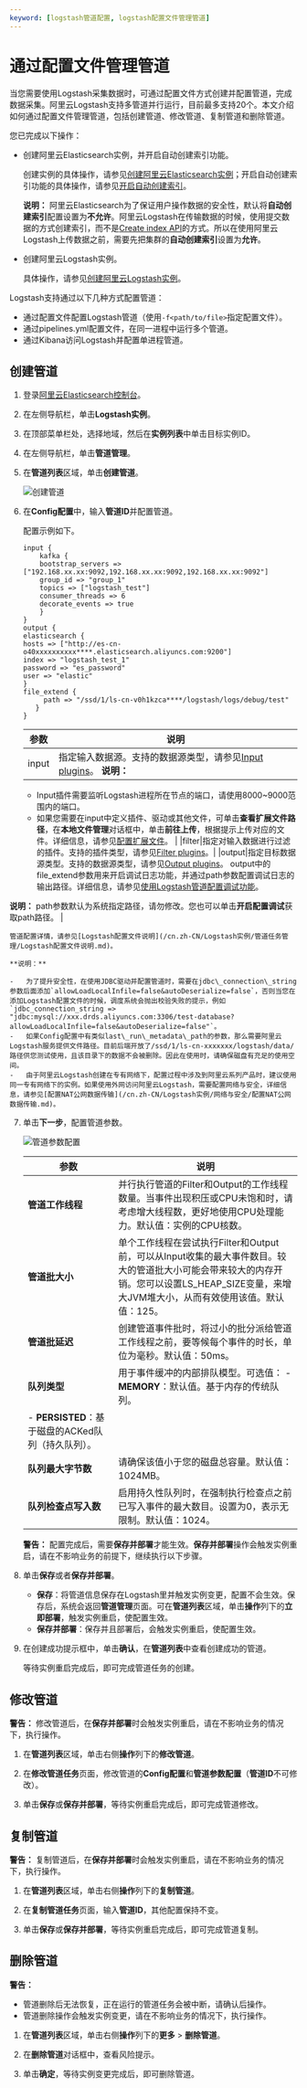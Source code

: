 ```yaml
---
keyword: [logstash管道配置, logstash配置文件管理管道]
---
```


# 通过配置文件管理管道

当您需要使用Logstash采集数据时，可通过配置文件方式创建并配置管道，完成数据采集。阿里云Logstash支持多管道并行运行，目前最多支持20个。本文介绍如何通过配置文件管理管道，包括创建管道、修改管道、复制管道和删除管道。

您已完成以下操作：

-   创建阿里云Elasticsearch实例，并开启自动创建索引功能。

    创建实例的具体操作，请参见[创建阿里云Elasticsearch实例](/cn.zh-CN/快速入门/步骤一：创建实例/创建阿里云Elasticsearch实例.md)；开启自动创建索引功能的具体操作，请参见[开启自动创建索引](/cn.zh-CN/快速入门/步骤二：配置实例（可选）.md)。

    **说明：** 阿里云Elasticsearch为了保证用户操作数据的安全性，默认将**自动创建索引**配置设置为**不允许**。阿里云Logstash在传输数据的时候，使用提交数据的方式创建索引，而不是[Create index API](https://www.elastic.co/guide/en/elasticsearch/reference/current/indices-create-index.html)的方式。所以在使用阿里云Logstash上传数据之前，需要先把集群的**自动创建索引**设置为**允许**。

-   创建阿里云Logstash实例。

    具体操作，请参见[创建阿里云Logstash实例](/cn.zh-CN/Logstash实例/快速入门/步骤一：创建实例/创建阿里云Logstash实例.md)。


Logstash支持通过以下几种方式配置管道：

-   通过配置文件配置Logstash管道（使用`-f<path/to/file>`指定配置文件）。
-   通过pipelines.yml配置文件，在同一进程中运行多个管道。
-   通过Kibana访问Logstash并配置单进程管道。

## 创建管道

1.  登录[阿里云Elasticsearch控制台](https://elasticsearch.console.aliyun.com/#/home)。

2.  在左侧导航栏，单击**Logstash实例**。

3.  在顶部菜单栏处，选择地域，然后在**实例列表**中单击目标实例ID。

4.  在左侧导航栏，单击**管道管理**。

5.  在**管道列表**区域，单击**创建管道**。

    ![创建管道](https://static-aliyun-doc.oss-accelerate.aliyuncs.com/assets/img/zh-CN/2312659951/p95025.png)

6.  在**Config配置**中，输入**管道ID**并配置管道。

    配置示例如下。

    ```
    input {
        kafka {
        bootstrap_servers => ["192.168.xx.xx:9092,192.168.xx.xx:9092,192.168.xx.xx:9092"]
        group_id => "group_1"
        topics => ["logstash_test"]
        consumer_threads => 6
        decorate_events => true
        }
    }
    output {
    elasticsearch {
    hosts => ["http://es-cn-o40xxxxxxxxxx****.elasticsearch.aliyuncs.com:9200"]
    index => "logstash_test_1"
    password => "es_password"
    user => "elastic"
    }  
    file_extend {
         path => "/ssd/1/ls-cn-v0h1kzca****/logstash/logs/debug/test"
       }
    }
    ```

    |参数|说明|
    |--|--|
    |input|指定输入数据源。支持的数据源类型，请参见[Input plugins](https://www.elastic.co/guide/en/logstash/7.4/input-plugins.html)。 **说明：**

    -   Input插件需要监听Logstash进程所在节点的端口，请使用8000~9000范围内的端口。
    -   如果您需要在input中定义插件、驱动或其他文件，可单击**查看扩展文件路径**，在**本地文件管理**对话框中，单击**前往上传**，根据提示上传对应的文件。详细信息，请参见[配置扩展文件](/cn.zh-CN/Logstash实例/集群配置/配置扩展文件.md)。 |
    |filter|指定对输入数据进行过滤的插件。支持的插件类型，请参见[Filter plugins](https://www.elastic.co/guide/en/logstash/7.4/filter-plugins.html)。|
    |output|指定目标数据源类型。支持的数据源类型，请参见[Output plugins](https://www.elastic.co/guide/en/logstash/7.4/output-plugins.html)。 output中的file\_extend参数用来开启调试日志功能，并通过path参数配置调试日志的输出路径。详细信息，请参见[使用Logstash管道配置调试功能](/cn.zh-CN/Logstash实例/管道任务管理/使用Logstash管道配置调试功能.md)。

**说明：** path参数默认为系统指定路径，请勿修改。您也可以单击**开启配置调试**获取path路径。 |

    管道配置详情，请参见[Logstash配置文件说明](/cn.zh-CN/Logstash实例/管道任务管理/Logstash配置文件说明.md)。

    **说明：**

    -   为了提升安全性，在使用JDBC驱动并配置管道时，需要在jdbc\_connection\_string参数后面添加`allowLoadLocalInfile=false&autoDeserialize=false`，否则当您在添加Logstash配置文件的时候，调度系统会抛出校验失败的提示，例如`jdbc_connection_string => "jdbc:mysql://xxx.drds.aliyuncs.com:3306/test-database?allowLoadLocalInfile=false&autoDeserialize=false"`。
    -   如果Config配置中有类似last\_run\_metadata\_path的参数，那么需要阿里云Logstash服务提供文件路径。目前后端开放了/ssd/1/ls-cn-xxxxxxx/logstash/data/路径供您测试使用，且该目录下的数据不会被删除。因此在使用时，请确保磁盘有充足的使用空间。
    -   由于阿里云Logstash创建在专有网络下，配置过程中涉及到阿里云系列产品时，建议使用同一专有网络下的实例。如果使用外网访问阿里云Logstash，需要配置网络与安全，详细信息，请参见[配置NAT公网数据传输](/cn.zh-CN/Logstash实例/网络与安全/配置NAT公网数据传输.md)。
7.  单击**下一步**，配置管道参数。

    ![管道参数配置](https://static-aliyun-doc.oss-accelerate.aliyuncs.com/assets/img/zh-CN/2312659951/p67293.png)

    |参数|说明|
    |--|--|
    |**管道工作线程**|并行执行管道的Filter和Output的工作线程数量。当事件出现积压或CPU未饱和时，请考虑增大线程数，更好地使用CPU处理能力。默认值：实例的CPU核数。|
    |**管道批大小**|单个工作线程在尝试执行Filter和Output前，可以从Input收集的最大事件数目。较大的管道批大小可能会带来较大的内存开销。您可以设置LS\_HEAP\_SIZE变量，来增大JVM堆大小，从而有效使用该值。默认值：125。|
    |**管道批延迟**|创建管道事件批时，将过小的批分派给管道工作线程之前，要等候每个事件的时长，单位为毫秒。默认值：50ms。|
    |**队列类型**|用于事件缓冲的内部排队模型。可选值：     -   **MEMORY**：默认值。基于内存的传统队列。
    -   **PERSISTED**：基于磁盘的ACKed队列（持久队列）。 |
    |**队列最大字节数**|请确保该值小于您的磁盘总容量。默认值：1024MB。|
    |**队列检查点写入数**|启用持久性队列时，在强制执行检查点之前已写入事件的最大数目。设置为0，表示无限制。默认值：1024。|

    **警告：** 配置完成后，需要**保存并部署**才能生效。**保存并部署**操作会触发实例重启，请在不影响业务的前提下，继续执行以下步骤。

8.  单击**保存**或者**保存并部署**。

    -   **保存**：将管道信息保存在Logstash里并触发实例变更，配置不会生效。保存后，系统会返回**管道管理**页面。可在**管道列表**区域，单击**操作**列下的**立即部署**，触发实例重启，使配置生效。
    -   **保存并部署**：保存并且部署后，会触发实例重启，使配置生效。
9.  在创建成功提示框中，单击**确认**，在**管道列表**中查看创建成功的管道。

    等待实例重启完成后，即可完成管道任务的创建。


## 修改管道

**警告：** 修改管道后，在**保存并部署**时会触发实例重启，请在不影响业务的情况下，执行操作。

1.  在**管道列表**区域，单击右侧**操作**列下的**修改管道**。

2.  在**修改管道任务**页面，修改管道的**Config配置**和**管道参数配置**（**管道ID**不可修改）。

3.  单击**保存**或**保存并部署**，等待实例重启完成后，即可完成管道修改。


## 复制管道

**警告：** 复制管道后，在**保存并部署**时会触发实例重启，请在不影响业务的情况下，执行操作。

1.  在**管道列表**区域，单击右侧**操作**列下的**复制管道**。

2.  在**复制管道任务**页面，输入**管道ID**，其他配置保持不变。

3.  单击**保存**或**保存并部署**，等待实例重启完成后，即可完成管道复制。


## 删除管道

**警告：**

-   管道删除后无法恢复，正在运行的管道任务会被中断，请确认后操作。
-   管道删除操作会触发实例变更，请在不影响业务的情况下，执行操作。

1.  在**管道列表**区域，单击右侧**操作**列下的**更多** \> **删除管道**。

2.  在**删除管道**对话框中，查看风险提示。

3.  单击**确定**，等待实例变更完成后，即可删除管道。


